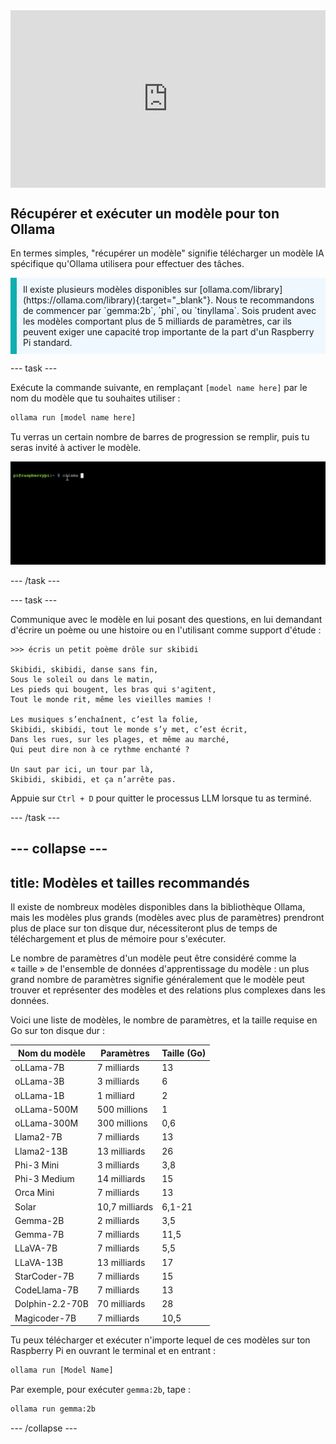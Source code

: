 <html>
  <div style="position: relative; overflow: hidden; padding-top: 56.25%;">
    <iframe style="position: absolute; top: 0; left: 0; right: 0; width: 100%; height: 100%; border: none;" src="https://www.youtube.com/embed/LZFqptMrWPA?rel=0&cc_load_policy=1" allowfullscreen allow="accelerometer; autoplay; clipboard-write; encrypted-media; gyroscope; picture-in-picture; web-share">
    </iframe>
  </div>
</html>

## Récupérer et exécuter un modèle pour ton Ollama

En termes simples, "récupérer un modèle" signifie télécharger un modèle IA spécifique qu'Ollama utilisera pour effectuer des tâches.

<p style='border-left: solid; border-width:10px; border-color: #0faeb0; background-color: aliceblue; padding: 10px;'>
Il existe plusieurs modèles disponibles sur [ollama.com/library](https://ollama.com/library){:target="_blank"}. Nous te recommandons de commencer par `gemma:2b`, `phi`, ou `tinyllama`. Sois prudent avec les modèles comportant plus de 5 milliards de paramètres, car ils peuvent exiger une capacité trop importante de la part d'un Raspberry Pi standard.
</p>

--- task ---

Exécute la commande suivante, en remplaçant `[model name here]` par le nom du modèle que tu souhaites utiliser :

```sh
ollama run [model name here]
```

Tu verras un certain nombre de barres de progression se remplir, puis tu seras invité à activer le modèle.

![Animation montrant une interface de ligne de commande avec le prompt affichant "pi@raspberrypi:~ $" suivi de la saisie d'une commande.](images/run_gemma2b.gif)

--- /task ---

--- task ---

Communique avec le modèle en lui posant des questions, en lui demandant d'écrire un poème ou une histoire ou en l'utilisant comme support d'étude :

```
>>> écris un petit poème drôle sur skibidi

Skibidi, skibidi, danse sans fin,
Sous le soleil ou dans le matin,
Les pieds qui bougent, les bras qui s'agitent,
Tout le monde rit, même les vieilles mamies !

Les musiques s’enchaînent, c’est la folie,
Skibidi, skibidi, tout le monde s’y met, c’est écrit,
Dans les rues, sur les plages, et même au marché,
Qui peut dire non à ce rythme enchanté ?

Un saut par ici, un tour par là,
Skibidi, skibidi, et ça n’arrête pas.
```

Appuie sur `Ctrl + D` pour quitter le processus LLM lorsque tu as terminé.

--- /task ---

--- collapse ---
---
title: Modèles et tailles recommandés
---

Il existe de nombreux modèles disponibles dans la bibliothèque Ollama, mais les modèles plus grands (modèles avec plus de paramètres) prendront plus de place sur ton disque dur, nécessiteront plus de temps de téléchargement et plus de mémoire pour s'exécuter.

Le nombre de paramètres d'un modèle peut être considéré comme la « taille » de l'ensemble de données d'apprentissage du modèle : un plus grand nombre de paramètres signifie généralement que le modèle peut trouver et représenter des modèles et des relations plus complexes dans les données.

Voici une liste de modèles, le nombre de paramètres, et la taille requise en Go sur ton disque dur :

| Nom du modèle    | Paramètres    | Taille (Go)|
| ---------------- | ------------- | ---------- |
| oLLama-7B        | 7 milliards    | 13        |
| oLLama-3B        | 3 milliards    | 6         |
| oLLama-1B        | 1 milliard     | 2         |
| oLLama-500M      | 500 millions   | 1         |
| oLLama-300M      | 300 millions   | 0,6       |
| Llama2-7B        | 7 milliards    | 13        |
| Llama2-13B       | 13 milliards   | 26        |
| Phi-3 Mini       | 3 milliards    | 3,8       |
| Phi-3 Medium     | 14 milliards   | 15        |
| Orca Mini        | 7 milliards    | 13        |
| Solar            | 10,7 milliards | 6,1-21    |
| Gemma-2B         | 2 milliards    | 3,5       |
| Gemma-7B         | 7 milliards    | 11,5      |
| LLaVA-7B         | 7 milliards    | 5,5       |
| LLaVA-13B        | 13 milliards   | 17        |
| StarCoder-7B     | 7 milliards    | 15        |
| CodeLlama-7B     | 7 milliards    | 13        |
| Dolphin-2.2-70B  | 70 milliards   | 28        |
| Magicoder-7B     | 7 milliards    | 10,5      |

Tu peux télécharger et exécuter n'importe lequel de ces modèles sur ton Raspberry Pi en ouvrant le terminal et en entrant :

```bash
ollama run [Model Name]
```

Par exemple, pour exécuter `gemma:2b`, tape :

```bash
ollama run gemma:2b
```

--- /collapse ---

